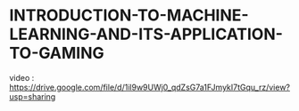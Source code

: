 # INTRODUCTION-TO-MACHINE-LEARNING-AND-ITS-APPLICATION-TO-GAMING

video : https://drive.google.com/file/d/1il9w9UWj0_qdZsG7a1FJmykI7tGqu_rz/view?usp=sharing
